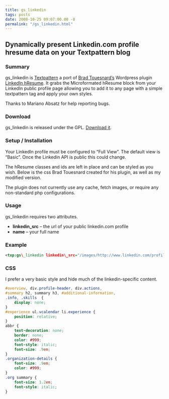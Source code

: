 ```yaml
---
title: gs_linkedin
tags: posts
date: 2008-10-25 09:07:00.00 -8
permalink: "/gs_linkedin.html"
---
```


## Dynamically present Linkedin.com profile hresume data on your Textpattern blog

### Summary

gs\_linkedin is [Textpattern](https://textpattern.com/) a port of [Brad Touesnard’s](http://brad.touesnard.com/) Wordpress plugin [LinkedIn hResume](http://wordpress.org/extend/plugins/linkedin-hresume/). It grabs the Microformated hResume block from your LinkedIn public profile page allowing you to add it to any page with a simple textpattern tag and apply your own styles.

Thanks to Mariano Absatz for help reporting bugs.

### Download

gs\_linkedin is released under the GPL. [Download it](/files/gs_linkedin.zip).

### Setup / Installation

Your LinkedIn profile must be configured to “Full View”. The default view is “Basic”. Once the Linkedin API is public this could change.

The hResume classes and ids are left in place and can be styled as you wish. Below is the css Brad Touesnard created for his plugin, as well as my modified version.

The plugin does not currently use any cache, fetch images, or require any non-standard php configurations.

### Usage

gs\_linkedin requires two attributes.

* **linkedin\_src** – the url of your public linkedin.com profile
* **name** – your full name

### Example

```xml
<txp:gs\_linkedin linkedin\_src="/images/http://www.linkedin.com/profile?viewProfile=&key=5919187" name="Grant Stavely" />
```

### CSS

I prefer a very basic style and hide much of the linkedin-specific content.

```css
#overview, div.profile-header, div.actions,
#summary h2, summary h3, #additional-information,
.info, .skills  {
    display: none;
}
#experience ul.vcalendar li.experience {
    position: relative;
}
abbr {
    text-decoration: none;
    border: none;
    color: #999;
    font-style: italic;
    font-size: .9em;
}
.organization-details {
    font-size: .9em;
    color: #999;
}
.org summary {
    font-size: 1.2em;
    font-style: italic;
}
```